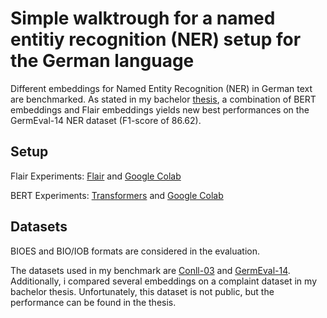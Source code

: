 # Simple walktrough for a named entitiy recognition (NER) setup for the German language

Different embeddings for Named Entity Recognition (NER) in German text are benchmarked. As stated in my bachelor [thesis](paper/evaluation_of_deep_learning_methods.pdf), a combination of BERT embeddings and Flair embeddings yields new best performances on the GermEval-14 NER dataset (F1-score of 86.62).

## Setup
Flair Experiments: [Flair](https://github.com/flairNLP/flair) and [Google Colab](https://colab.research.google.com/drive/1FUn0M66DmPuE1oQm4zIo0us0EUziFwtg) 

BERT Experiments: [Transformers](https://github.com/huggingface/transformers) and [Google Colab](https://colab.research.google.com/drive/1nE3zoSC2HpW_srsQ-St5PRtCBvp_OCij)

## Datasets

BIOES and BIO/IOB formats are considered in the evaluation.

The datasets used in my benchmark are [Conll-03](https://www.clips.uantwerpen.be/conll2003/ner/) and [GermEval-14](https://sites.google.com/site/germeval2014ner/data). Additionally, i compared several embeddings on a complaint dataset in my bachelor thesis. Unfortunately, this dataset is not public, but the performance can be found in the thesis. 






